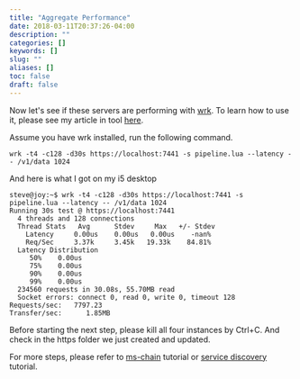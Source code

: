 ```yaml
---
title: "Aggregate Performance"
date: 2018-03-11T20:37:26-04:00
description: ""
categories: []
keywords: []
slug: ""
aliases: []
toc: false
draft: false
---
```


Now let's see if these servers are performing with [wrk][]. To learn how to use it, please see my
article in tool [here][].

Assume you have wrk installed, run the following command.

```
wrk -t4 -c128 -d30s https://localhost:7441 -s pipeline.lua --latency -- /v1/data 1024

```

And here is what I got on my i5 desktop

```
steve@joy:~$ wrk -t4 -c128 -d30s https://localhost:7441 -s pipeline.lua --latency -- /v1/data 1024
Running 30s test @ https://localhost:7441
  4 threads and 128 connections
  Thread Stats   Avg      Stdev     Max   +/- Stdev
    Latency     0.00us    0.00us   0.00us    -nan%
    Req/Sec     3.37k     3.45k   19.33k    84.81%
  Latency Distribution
     50%    0.00us
     75%    0.00us
     90%    0.00us
     99%    0.00us
  234560 requests in 30.08s, 55.70MB read
  Socket errors: connect 0, read 0, write 0, timeout 128
Requests/sec:   7797.23
Transfer/sec:      1.85MB
```

Before starting the next step, please kill all four instances by Ctrl+C. And check in
the https folder we just created and updated. 

For more steps, please refer to [ms-chain][] tutorial or [service discovery][] tutorial.

[wrk]: https://github.com/wg/wrk
[here]: /tool/wrk-perf/
[ms-chain]: /tutorial/rest/swagger/ms-chain/
[service discovery]: /tutorial/common/discovery/
